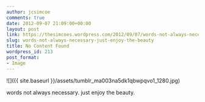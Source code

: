 ```yaml
---
author: jcsimcoe
comments: true
date: 2012-09-07 21:09:00+00:00
layout: post
link: https://thesimcoes.wordpress.com/2012/09/07/words-not-always-necessary-just-enjoy-the-beauty/
slug: words-not-always-necessary-just-enjoy-the-beauty
title: No Content Found
wordpress_id: 213
post_format:
- Image
---
```


![]({{ site.baseurl }}/assets/tumblr_ma003na5dk1qbwpqvo1_1280.jpg)

words not always necessary. just enjoy the beauty.
